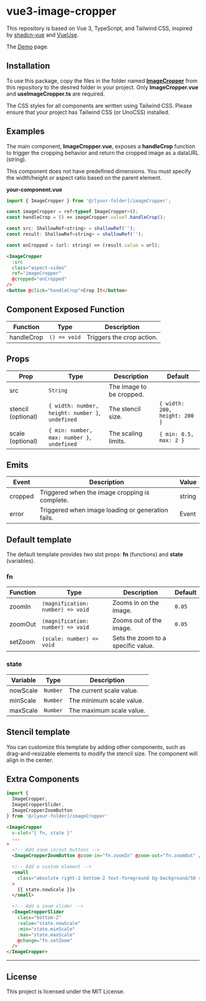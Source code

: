 # vue3-image-cropper

This repository is based on Vue 3, TypeScript, and Tailwind CSS, inspired by [shadcn-vue](https://www.shadcn-vue.com/) and [VueUse](https://vueuse.org/).

The [Demo](https://vue3-image-cropper.vercel.app/) page.

## Installation

To use this package, copy the files in the folder named [**ImageCropper**](https://github.com/stark920/vue3-image-cropper/tree/main/src/components/imageCropper) from this repository to the desired folder in your project. Only **ImageCropper.vue** and **useImageCropper.ts** are required.

The CSS styles for all components are written using Tailwind CSS. Please ensure that your project has Tailwind CSS (or UnoCSS) installed.

## Examples

The main component, **ImageCropper.vue**, exposes a **handleCrop** function to trigger the cropping behavior and return the cropped image as a dataURL (string).

This component does not have predefined dimensions. You must specify the width/height or aspect ratio based on the parent element.

**your-component.vue**

```js
import { ImageCropper } from '@/[your-folder]/imageCropper';

const imageCropper = ref<typeof ImageCropper>();
const handleCrop = () => imageCropper.value?.handleCrop();

const src: ShallowRef<string> = shallowRef('');
const result: ShallowRef<string> = shallowRef('');

const onCropped = (url: string) => (result.value = url);
```

```html
<ImageCropper
  :src
  class="aspect-video"
  ref="imageCropper"
  @cropped="onCropped"
/>
<button @click="handleCrop">Crop It</button>
```

## Component Exposed Function

| Function     | Type          | Description                        
| ------------ | ------------- | ---------------------------------- 
| handleCrop   | `() => void`  | Triggers the crop action.

## Props

| Prop                | Type                                              | Description              | Default
| ------------------- | ------------------------------------------------- | ------------------------ | ----------------------------
| src                 | `String`                                          | The image to be cropped. |
| stencil (optional)  | `{ width: number, height: number }`, `undefined`  | The stencil size.        | `{ width: 200, height: 200 }`
| scale (optional)    | `{ min: number, max: number }`, `undefined`       | The scaling limits.      | `{ min: 0.5, max: 2 }`

## Emits

| Event     | Description                                               | Value
| --------- | --------------------------------------------------------- | --------
| cropped   | Triggered when the image cropping is complete.            | string
| error     | Triggered when image loading or generation fails.         | Event

## Default template

The default template provides two slot props: **fn** (functions) and **state** (variables).

### fn
| Function  | Type                               | Description                         | Default
| --------- | ---------------------------------- | ----------------------------------- | ----------------------------
| zoomIn    | `(magnification: number) => void`  | Zooms in on the image.              | `0.05`
| zoomOut   | `(magnification: number) => void`  | Zooms out of the image.             | `0.05`
| setZoom   | `(scale: number) => void`          | Sets the zoom to a specific value.  | 

### state
| Variable  | Type      | Description                    
| --------- | --------- | -------------------------------
| nowScale  | `Number`  | The current scale value.            
| minScale  | `Number`  | The minimum scale value.
| maxScale  | `Number`  | The maximum scale value.

## Stencil template

You can customize this template by adding other components, such as drag-and-resizable elements to modify the stencil size. The component will align in the center.

## Extra Components

```js
import {
  ImageCropper,
  ImageCropperSlider,
  ImageCropperZoomButton
} from '@/[your-folder]/imageCropper'
```

```html
<ImageCropper
  v-slot="{ fn, state }"
  ...
>
  <!-- Add zoom in/out buttons -->
  <ImageCropperZoomButton @zoom-in="fn.zoomIn" @zoom-out="fn.zoomOut" />

  <!-- Add a custom element -->
  <small
    class="absolute right-2 bottom-2 text-foreground bg-background/50 rounded-md px-1"
  >
    {{ state.nowScale }}x
  </small>

  <!-- Add a zoom slider -->
  <ImageCropperSlider
    class="bottom-2"
    :value="state.nowScale"
    :min="state.minScale"
    :max="state.maxScale"
    @change="fn.setZoom"
  />
</ImageCropper>
```

---

## License 

This project is licensed under the MIT License.